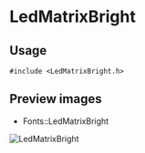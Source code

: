 LedMatrixBright
==========

Usage
------

    #include <LedMatrixBright.h>

Preview images
--------------
* Fonts::LedMatrixBright 

![LedMatrixBright](https://raw.githubusercontent.com/DisplayCore/LedMatrixBright/master/Preview/LedMatrixBright.png)

